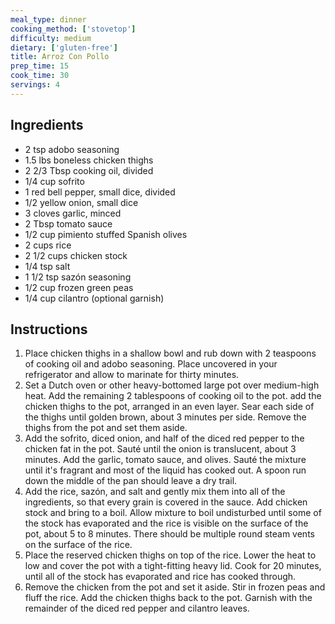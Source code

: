 ```yaml
---
meal_type: dinner
cooking_method: ['stovetop']
difficulty: medium
dietary: ['gluten-free']
title: Arroz Con Pollo
prep_time: 15
cook_time: 30
servings: 4
---
```


## Ingredients

- 2 tsp adobo seasoning
- 1.5 lbs boneless chicken thighs
- 2 2/3 Tbsp cooking oil, divided
- 1/4 cup sofrito
- 1 red bell pepper, small dice, divided
- 1/2 yellow onion, small dice
- 3 cloves garlic, minced
- 2 Tbsp tomato sauce
- 1/2 cup pimiento stuffed Spanish olives
- 2 cups rice
- 2 1/2 cups chicken stock
- 1/4 tsp salt
- 1 1/2 tsp sazón seasoning
- 1/2 cup frozen green peas
- 1/4 cup cilantro (optional garnish)

## Instructions

1. Place chicken thighs in a shallow bowl and rub down with 2 teaspoons of cooking oil and adobo seasoning. Place uncovered in your refrigerator and allow to marinate for thirty minutes.
2. Set a Dutch oven or other heavy-bottomed large pot over medium-high heat. Add the remaining 2 tablespoons of cooking oil to the pot. add the chicken thighs to the pot, arranged in an even layer. Sear each side of the thighs until golden brown, about 3 minutes per side. Remove the thighs from the pot and set them aside.
3. Add the sofrito, diced onion, and half of the diced red pepper to the chicken fat in the pot. Sauté until the onion is translucent, about 3 minutes. Add the garlic, tomato sauce, and olives. Sauté the mixture until it's fragrant and most of the liquid has cooked out. A spoon run down the middle of the pan should leave a dry trail.
4. Add the rice, sazón, and salt and gently mix them into all of the ingredients, so that every grain is covered in the sauce. Add chicken stock and bring to a boil. Allow mixture to boil undisturbed until some of the stock has evaporated and the rice is visible on the surface of the pot, about 5 to 8 minutes. There should be multiple round steam vents on the surface of the rice.
5. Place the reserved chicken thighs on top of the rice. Lower the heat to low and cover the pot with a tight-fitting heavy lid. Cook for 20 minutes, until all of the stock has evaporated and rice has cooked through.
6. Remove the chicken from the pot and set it aside. Stir in frozen peas and fluff the rice. Add the chicken thighs back to the pot. Garnish with the remainder of the diced red pepper and cilantro leaves.
